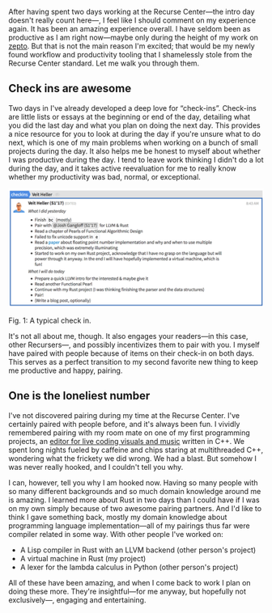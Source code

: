 After having spent two days working at the Recurse Center—the intro day doesn't
really count here—, I feel like I should comment on my experience again. It has
been an amazing experience overall. I have seldom been as productive as I am
right now—maybe only during the height of my work on
[zepto](https://github.com/zepto-lang/zepto). But that is not the main reason
I'm excited; that would be my newly found workflow and productivity tooling that
I shamelessly stole from the Recurse Center standard. Let me walk you through
them.

## Check ins are awesome

Two days in I've already developed a deep love for “check-ins”. Check-ins are
little lists or essays at the beginning or end of the day, detailing what you
did the last day and what you plan on doing the next day. This provides a nice
resource for you to look at during the day if you're unsure what to do next,
which is one of my main problems when working on a bunch of small projects
during the day. It also helps me be honest to myself about whether I was
productive during the day. I tend to leave work thinking I didn't do a lot
during the day, and it takes active reevaluation for me to really know whether
my productivity was bad, normal, or exceptional.

![](/images/checkin.png)

<div class="figure-label">Fig. 1: A typical check in.</div>

It's not all about me, though. It also engages your readers—in this case, other
Recursers—, and possibly incentivizes them to pair with you. I myself have
paired with people because of items on their check-in on both days. This serves
as a perfect transition to my second favorite new thing to keep me productive
and happy, pairing.

## One is the loneliest number

I've not discovered pairing during my time at the Recurse Center. I've certainly
paired with people before, and it's always been fun. I vividly remembered
pairing with my room mate on one of my first programming projects, an [editor
for live coding visuals and music](https://github.com/VetoProjects/VetoLC)
written in C++. We spent long nights fueled by caffeine and chips staring at
multithreaded C++, wondering what the frickety we did wrong. We had a blast. But
somehow I was never really hooked, and I couldn't tell you why.

I can, however, tell you why I am hooked now. Having so many people with so many
different backgrounds and so much domain knowledge around me is amazing. I
learned more about Rust in two days than I could have if I was on my own simply
because of two awesome pairing partners. And I'd like to think I gave something
back, mostly my domain knowledge about programming language implementation—all
of my pairings thus far were compiler related in some way. With other people
I've worked on:

- A Lisp compiler in Rust with an LLVM backend (other person's project)
- A virtual machine in Rust (my project)
- A lexer for the lambda calculus in Python (other person's project)

All of these have been amazing, and when I come back to work I plan on doing
these more. They're insightful—for me anyway, but hopefully not exclusively—,
engaging and entertaining.
